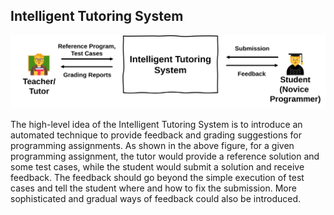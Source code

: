 ## Intelligent Tutoring System

![ITS](../icons/its.svg)

The high-level idea of the Intelligent Tutoring System is to introduce an automated technique to provide feedback and grading suggestions for programming assignments. As shown in the above figure, for a given programming assignment, the tutor would provide a reference solution and some test cases, while the student would submit a solution and receive feedback. The feedback should go beyond the simple execution of test cases and tell the student where and how to fix the submission. More sophisticated and gradual ways of feedback could also be introduced.

<!-- Developing such a system includes many conceptual and technical challenges. We summarized some of them into projects, from which you will need to choose one for this course. Please find below a
collection of all projects, and more detailed descriptions on the following pages. We group projects by their provided functionalities. Each project has assigned estimated difficulty levels (Low, Medium, High) in the categories: coding (i.e., programming intensity), theoretical complexity (i.e., need for background study), amount of research involved (i.e., be innovative and create something new), and the involvement of HCI (Human-Computer Interaction) aspects. -->